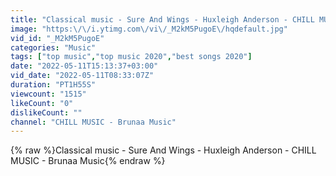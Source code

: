 ```yaml
---
title: "Classical music - Sure And Wings - Huxleigh Anderson - CHILL MUSIC - Brunaa Music"
image: "https:\/\/i.ytimg.com\/vi\/_M2kM5PugoE\/hqdefault.jpg"
vid_id: "_M2kM5PugoE"
categories: "Music"
tags: ["top music","top music 2020","best songs 2020"]
date: "2022-05-11T15:13:37+03:00"
vid_date: "2022-05-11T08:33:07Z"
duration: "PT1H55S"
viewcount: "1515"
likeCount: "0"
dislikeCount: ""
channel: "CHILL MUSIC - Brunaa Music"
---
```

{% raw %}Classical music - Sure And Wings - Huxleigh Anderson - CHILL MUSIC - Brunaa Music{% endraw %}
